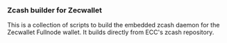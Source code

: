 ### Zcash builder for Zecwallet

This is a collection of scripts to build the embedded zcash daemon for the Zecwallet Fullnode wallet. It builds directly from ECC's zcash repository. 